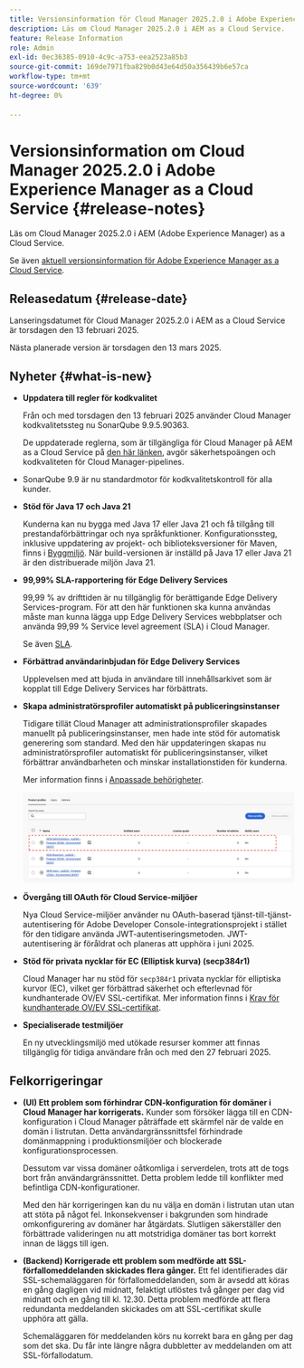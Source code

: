 ```yaml
---
title: Versionsinformation för Cloud Manager 2025.2.0 i Adobe Experience Manager as a Cloud Service
description: Läs om Cloud Manager 2025.2.0 i AEM as a Cloud Service.
feature: Release Information
role: Admin
exl-id: 0ec36385-0910-4c9c-a753-eea2523a85b3
source-git-commit: 169de7971fba829b0d43e64d50a356439b6e57ca
workflow-type: tm+mt
source-wordcount: '639'
ht-degree: 0%

---
```


# Versionsinformation om Cloud Manager 2025.2.0 i Adobe Experience Manager as a Cloud Service {#release-notes}

<!-- https://wiki.corp.adobe.com/pages/viewpage.action?pageId=3389843928 -->

Läs om Cloud Manager 2025.2.0 i AEM (Adobe Experience Manager) as a Cloud Service.


Se även [aktuell versionsinformation för Adobe Experience Manager as a Cloud Service](/help/release-notes/release-notes-cloud/release-notes-current.md).

## Releasedatum {#release-date}

Lanseringsdatumet för Cloud Manager 2025.2.0 i AEM as a Cloud Service är torsdagen den 13 februari 2025.

Nästa planerade version är torsdagen den 13 mars 2025.

## Nyheter {#what-is-new}

* **Uppdatera till regler för kodkvalitet**

  Från och med torsdagen den 13 februari 2025 använder Cloud Manager kodkvalitetssteg nu SonarQube 9.9.5.90363.

  De uppdaterade reglerna, som är tillgängliga för Cloud Manager på AEM as a Cloud Service på [den här länken](/help/implementing/cloud-manager/code-quality-testing.md#understanding-code-quality-rules), avgör säkerhetspoängen och kodkvaliteten för Cloud Manager-pipelines.

* SonarQube 9.9 är nu standardmotor för kodkvalitetskontroll för alla kunder.

* **Stöd för Java 17 och Java 21**

  Kunderna kan nu bygga med Java 17 eller Java 21 och få tillgång till prestandaförbättringar och nya språkfunktioner. Konfigurationssteg, inklusive uppdatering av projekt- och biblioteksversioner för Maven, finns i [Byggmiljö](/help/implementing/cloud-manager/getting-access-to-aem-in-cloud/build-environment-details.md). När build-versionen är inställd på Java 17 eller Java 21 är den distribuerade miljön Java 21.

* **99,99% SLA-rapportering för Edge Delivery Services**

  99,99 % av drifttiden är nu tillgänglig för berättigande Edge Delivery Services-program. För att den här funktionen ska kunna användas måste man kunna lägga upp Edge Delivery Services webbplatser och använda 99,99 % Service level agreement (SLA) i Cloud Manager.

  Se även [SLA](/help/implementing/cloud-manager/getting-access-to-aem-in-cloud/creating-production-programs.md#sla).

* **Förbättrad användarinbjudan för Edge Delivery Services**

  Upplevelsen med att bjuda in användare till innehållsarkivet som är kopplat till Edge Delivery Services har förbättrats. <!-- CMGR-65331 -->

* **Skapa administratörsprofiler automatiskt på publiceringsinstanser**

  Tidigare tillät Cloud Manager att administrationsprofiler skapades manuellt på publiceringsinstanser, men hade inte stöd för automatisk generering som standard. Med den här uppdateringen skapas nu administratörsprofiler automatiskt för publiceringsinstanser, vilket förbättrar användbarheten och minskar installationstiden för kunderna.

  Mer information finns i [Anpassade behörigheter](/help/implementing/cloud-manager/custom-permissions.md).

  ![Filtrering av pipeline-aktiviteter](/help/implementing/cloud-manager/release-notes/assets/product-profiles.png)

* **Övergång till OAuth för Cloud Service-miljöer**

  Nya Cloud Service-miljöer använder nu OAuth-baserad tjänst-till-tjänst-autentisering för Adobe Developer Console-integrationsprojekt i stället för den tidigare använda JWT-autentiseringsmetoden. JWT-autentisering är föråldrat och planeras att upphöra i juni 2025.

* **Stöd för privata nycklar för EC (Elliptisk kurva) (secp384r1)**

  Cloud Manager har nu stöd för `secp384r1` privata nycklar för elliptiska kurvor (EC), vilket ger förbättrad säkerhet och efterlevnad för kundhanterade OV/EV SSL-certifikat.
Mer information finns i [Krav för kundhanterade OV/EV SSL-certifikat](/help/implementing/cloud-manager/managing-ssl-certifications/introduction-to-ssl-certificates.md#requirements). <!-- CMGR-63636 -->

* **Specialiserade testmiljöer**

  En ny utvecklingsmiljö med utökade resurser kommer att finnas tillgänglig för tidiga användare från och med den 27 februari 2025.


<!--
## Private beta program {#private-beta-program}

Be a part of Cloud Manager's private beta program and have a chance to test upcoming features. -->


## Felkorrigeringar

* **(UI) Ett problem som förhindrar CDN-konfiguration för domäner i Cloud Manager har korrigerats.**
Kunder som försöker lägga till en CDN-konfiguration i Cloud Manager påträffade ett skärmfel när de valde en domän i listrutan. Detta användargränssnittsfel förhindrade domänmappning i produktionsmiljöer och blockerade konfigurationsprocessen.

  Dessutom var vissa domäner oåtkomliga i serverdelen, trots att de togs bort från användargränssnittet. Detta problem ledde till konflikter med befintliga CDN-konfigurationer.

  Med den här korrigeringen kan du nu välja en domän i listrutan utan utan att stöta på något fel. Inkonsekvenser i bakgrunden som hindrade omkonfigurering av domäner har åtgärdats. Slutligen säkerställer den förbättrade valideringen nu att motstridiga domäner tas bort korrekt innan de läggs till igen.<!-- CMGR-64888 -->
* **(Backend) Korrigerade ett problem som medförde att SSL-förfallomeddelanden skickades flera gånger.**
Ett fel identifierades där SSL-schemaläggaren för förfallomeddelanden, som är avsedd att köras en gång dagligen vid midnatt, felaktigt utlöstes två gånger per dag vid midnatt och en gång till kl. 12.30. Detta problem medförde att flera redundanta meddelanden skickades om att SSL-certifikat skulle upphöra att gälla.

  Schemaläggaren för meddelanden körs nu korrekt bara en gång per dag som det ska. Du får inte längre några dubbletter av meddelanden om att SSL-förfallodatum. <!-- CMGR-64748 -->




<!-- ## Known issues {#known-issues} -->
